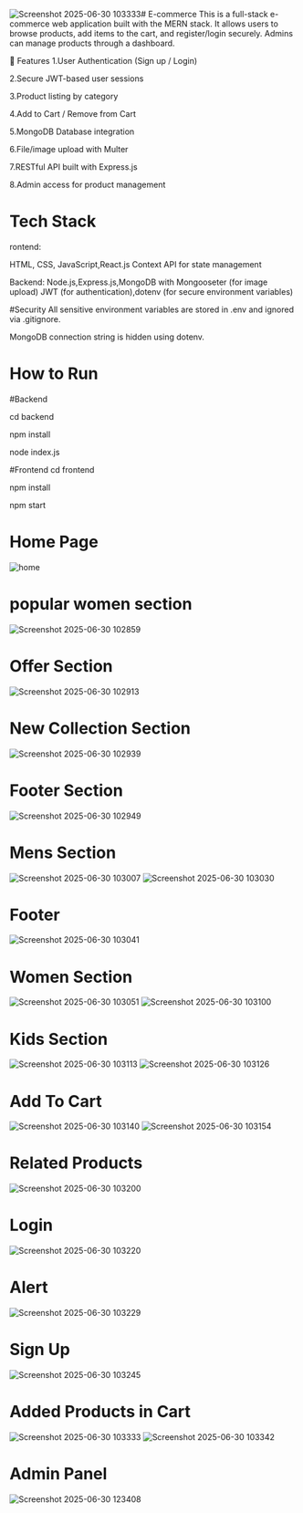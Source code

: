 ![Screenshot 2025-06-30 103333](https://github.com/user-attachments/assets/47e9984f-213b-4ebd-a328-c3948acb73a8)# E-commerce
This is a full-stack e-commerce web application built with the MERN stack. It allows users to browse products, add items to the cart, and register/login securely. Admins can manage products through a dashboard.

🚀 Features
1.User Authentication (Sign up / Login)

2.Secure JWT-based user sessions

3.Product listing by category

4.Add to Cart / Remove from Cart

5.MongoDB Database integration

6.File/image upload with Multer

7.RESTful API built with Express.js

8.Admin access for product management

# Tech Stack
rontend:

HTML, CSS, JavaScript,React.js
Context API for state management

Backend:
Node.js,Express.js,MongoDB with Mongooseter (for image upload)
JWT (for authentication),dotenv (for secure environment variables)

#Security
All sensitive environment variables are stored in .env and ignored via .gitignore.

MongoDB connection string is hidden using dotenv.

# How to Run
#Backend

cd backend

npm install

node index.js

#Frontend
cd frontend

npm install

npm start

# Home Page
![home](https://github.com/user-attachments/assets/61407383-210e-4ad9-9a65-566e41c918a0)

# popular women section
![Screenshot 2025-06-30 102859](https://github.com/user-attachments/assets/0160cf70-9541-4887-96cc-0b7bcf44c809)

# Offer Section
![Screenshot 2025-06-30 102913](https://github.com/user-attachments/assets/0357ddc8-e9d5-41f7-977d-3f3d79e7cb3e)

# New Collection Section
![Screenshot 2025-06-30 102939](https://github.com/user-attachments/assets/15b8cbfa-8d28-40de-8d81-35b506adc67b)

# Footer Section
![Screenshot 2025-06-30 102949](https://github.com/user-attachments/assets/5af558d6-e363-4cf8-bac2-a75155fb5b8e)

# Mens Section
![Screenshot 2025-06-30 103007](https://github.com/user-attachments/assets/fd8118d7-7525-4b2e-ba51-e2af4bb56cfa)
![Screenshot 2025-06-30 103030](https://github.com/user-attachments/assets/3300edf4-f5d5-4c47-88a2-1b3c0841b839)

# Footer 
![Screenshot 2025-06-30 103041](https://github.com/user-attachments/assets/d9830066-ba67-4457-92b0-fae2ef93ef5b)

# Women Section
![Screenshot 2025-06-30 103051](https://github.com/user-attachments/assets/6e454452-07b6-46ed-a94e-6cb66fc7a714)
![Screenshot 2025-06-30 103100](https://github.com/user-attachments/assets/1877adc4-f8d8-47aa-91c0-ca002649bcfb)

# Kids Section
![Screenshot 2025-06-30 103113](https://github.com/user-attachments/assets/d6e98c13-bef3-4be0-8c3b-49688e1a8f75)
![Screenshot 2025-06-30 103126](https://github.com/user-attachments/assets/2592d95c-537d-486e-8283-d8d880a54cc4)


# Add To Cart
![Screenshot 2025-06-30 103140](https://github.com/user-attachments/assets/a6d6dc91-3e65-439f-bc46-4673fde5bb37)
![Screenshot 2025-06-30 103154](https://github.com/user-attachments/assets/0c69810d-34b7-4855-b9ba-a7f922718277)

# Related Products
![Screenshot 2025-06-30 103200](https://github.com/user-attachments/assets/85200168-0454-4803-97cb-b7c808b2bbcf)

# Login
![Screenshot 2025-06-30 103220](https://github.com/user-attachments/assets/57fe0e77-4910-4b40-90f3-73bd1787dc98)

# Alert
![Screenshot 2025-06-30 103229](https://github.com/user-attachments/assets/5b368c85-8db9-46f7-bf00-85aefee70253)

# Sign Up
![Screenshot 2025-06-30 103245](https://github.com/user-attachments/assets/de6b1d25-d929-4f89-86ac-9f8506211ecc)

# Added Products in Cart
![Screenshot 2025-06-30 103333](https://github.com/user-attachments/assets/a5df8510-34b8-4b71-91af-a4d0349b8fdc)
![Screenshot 2025-06-30 103342](https://github.com/user-attachments/assets/8289d4f6-2893-41fa-9227-11e6a6e8ef82)

# Admin Panel
![Screenshot 2025-06-30 123408](https://github.com/user-attachments/assets/23fbd211-453e-4641-a6ee-a251b54a9619)




